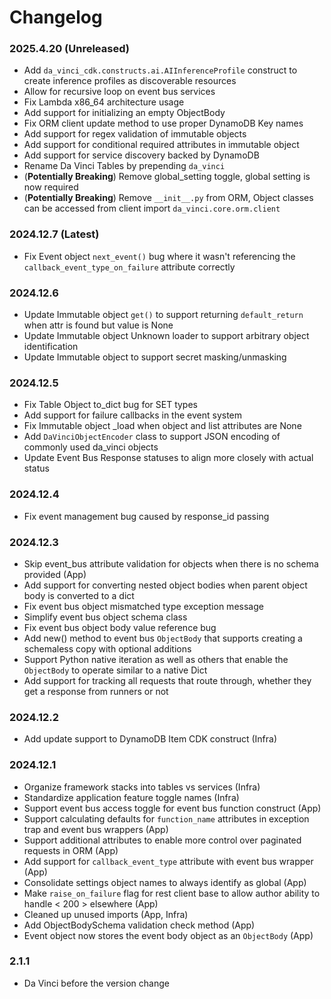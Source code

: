 Changelog
=========

### 2025.4.20 (Unreleased)
- Add `da_vinci_cdk.constructs.ai.AIInferenceProfile` construct to create inference profiles as discoverable resources
- Allow for recursive loop on event bus services
- Fix Lambda x86_64 architecture usage
- Add support for initializing an empty ObjectBody
- Fix ORM client update method to use proper DynamoDB Key names
- Add support for regex validation of immutable objects
- Add support for conditional required attributes in immutable object
- Add support for service discovery backed by DynamoDB
- Rename Da Vinci Tables by prepending `da_vinci`
- (**Potentially Breaking**) Remove global_setting toggle, global setting is now required
- (**Potentially Breaking**) Remove `__init__.py` from ORM, Object classes can be accessed from client import `da_vinci.core.orm.client`

### 2024.12.7 (Latest)
- Fix Event object `next_event()` bug where it wasn't referencing the `callback_event_type_on_failure` attribute correctly

### 2024.12.6
- Update Immutable object `get()` to support returning `default_return` when attr is found but value is None
- Update Immutable object Unknown loader to support arbitrary object identification
- Update Immutable object to support secret masking/unmasking

### 2024.12.5
- Fix Table Object to_dict bug for SET types
- Add support for failure callbacks in the event system
- Fix Immutable object _load when object and list attributes are None
- Add `DaVinciObjectEncoder` class to support JSON encoding of commonly used da_vinci objects
- Update Event Bus Response statuses to align more closely with actual status

### 2024.12.4
- Fix event management bug caused by response_id passing

### 2024.12.3
- Skip event_bus attribute validation for objects when there is no schema provided (App)
- Add support for converting nested object bodies when parent object body is converted to a dict
- Fix event bus object mismatched type exception message
- Simplify event bus object schema class
- Fix event bus object body value reference bug
- Add new() method to event bus `ObjectBody` that supports creating a schemaless copy with optional additions
- Support Python native iteration as well as others that enable the `ObjectBody` to operate similar to a native Dict
- Add support for tracking all requests that route through, whether they get a response from runners or not

### 2024.12.2
- Add update support to DynamoDB Item CDK construct (Infra)

### 2024.12.1
- Organize framework stacks into tables vs services (Infra)
- Standardize application feature toggle names (Infra)
- Support event bus access toggle for event bus function construct (App)
- Support calculating defaults for `function_name` attributes in exception trap and event bus wrappers (App)
- Support additional attributes to enable more control over paginated requests in ORM (App)
- Add support for `callback_event_type` attribute with event bus wrapper (App)
- Consolidate settings object names to always identify as global (App)
- Make `raise_on_failure` flag for rest client base to allow author ability to handle < 200 > elsewhere (App)
- Cleaned up unused imports (App, Infra)
- Add ObjectBodySchema validation check method (App)
- Event object now stores the event body object as an `ObjectBody` (App)

### 2.1.1
- Da Vinci before the version change
